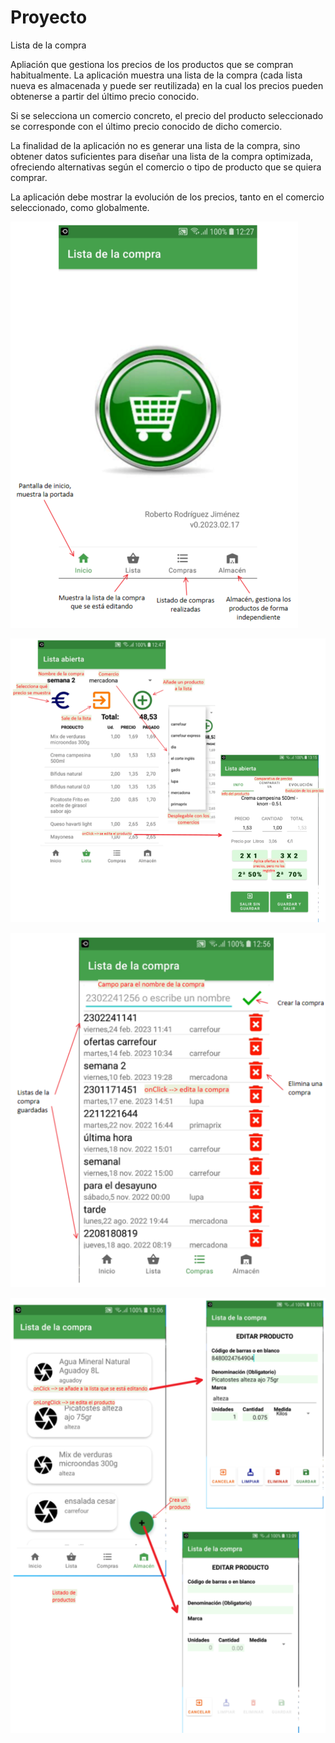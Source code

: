 # Proyecto
Lista de la compra

Apliación que gestiona los precios de los productos que se compran habitualmente.
La aplicación muestra una lista de la compra (cada lista nueva es almacenada y puede ser reutilizada)
en la cual los precios pueden obtenerse a partir del último precio conocido.

Si se selecciona un comercio concreto, el precio del producto seleccionado se corresponde con el 
último precio conocido de dicho comercio. 

La finalidad de la aplicación no es generar una lista de la compra, sino obtener datos suficientes
para diseñar una lista de la compra optimizada, ofreciendo alternativas según el comercio o tipo
de producto que se quiera comprar.

La aplicación debe mostrar la evolución de los precios, tanto en el comercio seleccionado, como 
globalmente.

![alt text](https://github.com/robertorodriguezNet/Proyecto/blob/master/capturas/inicio.png?raw=true)

![alt text](https://github.com/robertorodriguezNet/Proyecto/blob/master/capturas/listaAbierta.png?raw=true)

![alt text](https://github.com/robertorodriguezNet/Proyecto/blob/master/capturas/listas.png?raw=true)

![alt text](https://github.com/robertorodriguezNet/Proyecto/blob/master/capturas/almacen.png?raw=true)

